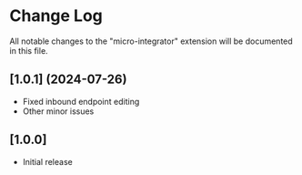 # Change Log

All notable changes to the "micro-integrator" extension will be documented in this file.

## [1.0.1] (2024-07-26)

- Fixed inbound endpoint editing 
- Other minor issues

## [1.0.0]

- Initial release
